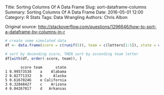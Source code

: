 Title: Sorting Columns Of A Data Frame
Slug: sort-dataframe-columns
Summary: Sorting Columns Of A Data Frame
Date: 2016-05-01 12:00
Category: R Stats
Tags: Data Wrangling
Authors: Chris Albon


Original source: http://stackoverflow.com/questions/1296646/how-to-sort-a-dataframe-by-columns-in-r


```R
# create some simulated data
df <- data.frame(score = c(runif(5)), team = c(letters[1:5]), state = c(state.name[1:5]))
```


```R
# sort by decending score, THEN sort by ascending team letter
df[with(df, order(-score, team)), ]
```




           score team      state
    1 0.99573538    a    Alabama
    2 0.82771332    b     Alaska
    5 0.61670246    e California
    3 0.32848427    c    Arizona
    4 0.04267817    d   Arkansas
